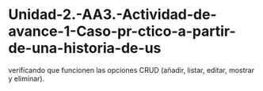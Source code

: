 # Unidad-2.-AA3.-Actividad-de-avance-1-Caso-pr-ctico-a-partir-de-una-historia-de-us
verificando que funcionen las opciones CRUD (añadir, listar, editar, mostrar y eliminar).
